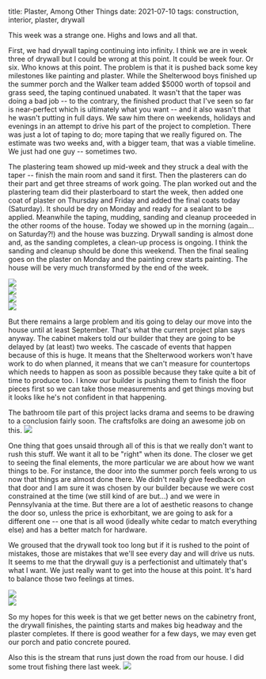title: Plaster, Among Other Things 
date: 2021-07-10
tags: construction, interior, plaster, drywall

This week was a strange one. Highs and lows and all that. 

First, we had drywall taping continuing into infinity. I think we are in week three of drywall but I could be wrong at this point. It could be week four. Or six.  Who knows at this point. The problem is that it is pushed back some key milestones like painting and plaster. While the Shelterwood boys finished up the summer porch and the Walker team added $5000 worth of topsoil and grass seed, the taping continued unabated.  It wasn't that the taper was doing a bad job -- to the contrary, the finished product that I've seen so far is near-perfect which is ultimately what you want -- and it also wasn't that he wasn't putting in full days.  We saw him there on weekends, holidays and evenings in an attempt to drive his part of the project to completion.  There was just a lot of taping to do; more taping that we really figured on. The estimate was two weeks and, with a bigger team, that was a viable timeline.  We just had one guy -- sometimes two. 

The plastering team showed up mid-week and they struck a deal with the taper -- finish the main room and sand it first. Then the plasterers can do their part and get three streams of work going. The plan worked out and the plastering team did their plasterboard to start the week, then added one coat of plaster on Thursday and Friday and added the final coats today (Saturday). It should be dry on Monday and ready for a sealant to be applied. Meanwhile the taping, mudding, sanding and cleanup proceeded in the other rooms of the house.  Today we showed up in the morning (again... on Saturday?!) and the house was buzzing. Drywall sanding is almost done and, as the sanding completes, a clean-up process is ongoing. I think the sanding and cleanup should be done this weekend. Then the final sealing goes on the plaster on Monday and the painting crew starts painting.  The house will be very much transformed by the end of the week.  

![](/files/2021-07-10-h-stair-landing.jpeg)       
![](/files/2021-07-10-h-stair-landing-2.JPG)       
![](/files/2021-07-10-plaster-stair-texture.jpeg)       
![](/files/2021-07-10-plaster-texture.jpeg)       

But there remains a large problem and itis going to delay our move into the house until at least September. That's what the current project plan says anyway. The cabinet makers told our builder that they are going to be delayed by (at least) two weeks. The cascade of events that happen because of this is huge. It means that the Shelterwood workers won't have work to do when planned, it means that we can't measure for countertops which needs to happen as soon as possible because they take quite a bit of time to produce too. I know our builder is pushing them to finish the floor pieces first so we can take those measurements and get things moving but it looks like he's not confident in that happening. 

The bathroom tile part of this project lacks drama and seems to be drawing to a conclusion fairly soon. The craftsfolks are doing an awesome job on this.
![](/files/2021-07-10-ground-fl-br.jpeg)       

One thing that goes unsaid through all of this is that we really don't want to rush this stuff. We want it all to be "right" when its done. The closer we get to seeing the final elements, the more particular we are about how we want things to be. For instance, the door into the summer porch feels wrong to us now that things are almost done there.  We didn't really give feedback on that door and I am sure it was chosen by our builder because we were cost constrained at the time (we still kind of are but...) and we were in Pennsylvania at the time. But there are a lot of aesthetic reasons to change the door so, unless the price is exhorbitant, we are going to ask for a different one -- one that is all wood (ideally white cedar to match everything else) and has a better match for hardware.  

We groused that the drywall took too long but if it is rushed to the point of mistakes, those are mistakes that we'll see every day and will drive us nuts. It seems to me that the drywall guy is a perfectionist and ultimately that's what I want. We just really want to get into the house at this point. It's hard to balance those two feelings at times.

![](/files/2021-07-10-h-summer-porch.JPG)       
![](/files/2021-07-10-summer-porch-to-walkway.JPG)       

So my hopes for this week is that we get better news on the cabinetry front, the drywall finishes, the painting starts and makes big headway and the plaster completes. If there is good weather for a few days, we may even get our porch and patio concrete poured. 

Also this is the stream that runs just down the road from our house.  I did some trout fishing there last week. 
![](/files/2021-07-10-gold-brook.jpeg)       
